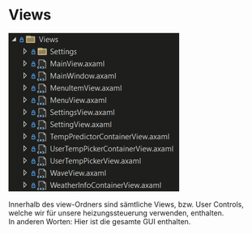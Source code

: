 # Views 

![Heizungssteuerung_views_Overview.png](../../resources/Heizungssteuerung_views_Overview.png)

Innerhalb des view-Ordners sind sämtliche Views, bzw. User Controls, welche wir für unsere heizungssteuerung verwenden, enthalten.<br>
In anderen Worten: Hier ist die gesamte GUI enthalten.

